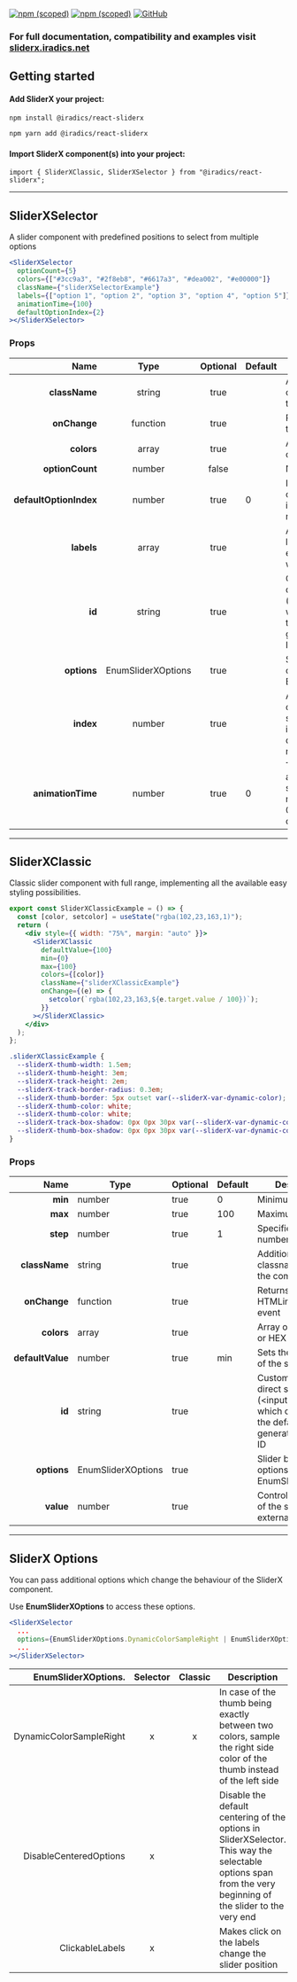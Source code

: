 [![npm (scoped)](https://img.shields.io/npm/v/@iradics/react-sliderx)](https://www.npmjs.com/package/@iradics/react-sliderx) [![npm (scoped)](https://img.shields.io/npm/dm/@iradics/react-sliderx)](https://www.npmjs.com/package/@iradics/react-sliderx) [![GitHub](https://img.shields.io/github/license/iradics/react-sliderx)](https://github.com/IRadics/react-sliderx/blob/master/license)

### For full documentation, compatibility and examples visit [sliderx.iradics.net](https://sliderx.iradics.net/)

##  Getting started
#### Add SliderX your project:

<Tabs>
  <TabItem value="npm" label="npm">

```bash
npm install @iradics/react-sliderx
```

  </TabItem>
  <TabItem value="yarn" label="yarn">

```bash
npm yarn add @iradics/react-sliderx
```

  </TabItem>
</Tabs>

#### Import SliderX component(s) into your project:

```tsx
import { SliderXClassic, SliderXSelector } from "@iradics/react-sliderx";
```


---

##  SliderXSelector
A slider component with predefined positions to select from multiple options

<SliderXSelectorExample></SliderXSelectorExample>

<Tabs>
  <TabItem value="jsx" label="JavaScript">

```jsx
<SliderXSelector
  optionCount={5}
  colors={["#3cc9a3", "#2f8eb8", "#6617a3", "#dea002", "#e00000"]}
  className={"sliderXSelectorExample"}
  labels={["option 1", "option 2", "option 3", "option 4", "option 5"]}
  animationTime={100}
  defaultOptionIndex={2}
></SliderXSelector>
```

  </TabItem>
</Tabs>

### Props

|                   Name |                 Type                 | Optional | Default | Description                                                                                          |
| ---------------------: | :----------------------------------: | :------: | ------- | ---------------------------------------------------------------------------------------------------- |
|          **className** |                string                |   true   |         | Additional classname to add to the component                                                         |
|           **onChange** |               function               |   true   |         | Returns the index of the selected option                                                             |
|             **colors** |                array                 |   true   |         | Array of RGB,RGBA or HEX colors                                                                      |
|        **optionCount** |                number                |  false   |         | Number of options                                                                                    |
| **defaultOptionIndex** |                number                |   true   | 0       | Initially selected option. Invalid index is defaulted to the min or max index                        |
|             **labels** |                array                 |   true   |         | Array of strings for labels. Pass "" for empty label. **\n** works for linebreaks                    |
|                 **id** |                string                |   true   |         | Custom ID for the direct slider \(<input\>) element which overwrites the default generated random ID |
|            **options** | EnumSliderXOptions |   true   |         | Slider behavior options. Use EnumSliderXOptions                                    |
|              **index** |                number                |   true   |         | Allows to externally control the selection. Invalid indexes are defaulted to min or max index.       |
|      **animationTime** |                number                |   true   | 0       | Time of full animation for selection change in microseconds. Use 0 for instant change.               |


---

##  SliderXClassic
Classic slider component with full range, implementing all the available easy styling possibilities.

<SliderXClassicExample></SliderXClassicExample>

<Tabs>
  <TabItem value="jsx" label="JavaScript">

```jsx
export const SliderXClassicExample = () => {
  const [color, setcolor] = useState("rgba(102,23,163,1)");
  return (
    <div style={{ width: "75%", margin: "auto" }}>
      <SliderXClassic
        defaultValue={100}
        min={0}
        max={100}
        colors={[color]}
        className={"sliderXClassicExample"}
        onChange={(e) => {
          setcolor(`rgba(102,23,163,${e.target.value / 100})`);
        }}
      ></SliderXClassic>
    </div>
  );
};
```

</TabItem>

<TabItem value="css" label="CSS">

```css
.sliderXClassicExample {
  --sliderX-thumb-width: 1.5em;
  --sliderX-thumb-height: 3em;
  --sliderX-track-height: 2em;
  --sliderX-track-border-radius: 0.3em;
  --sliderX-thumb-border: 5px outset var(--sliderX-var-dynamic-color);
  --sliderX-thumb-color: white;
  --sliderX-thumb-color: white;
  --sliderX-track-box-shadow: 0px 0px 30px var(--sliderX-var-dynamic-color);
  --sliderX-thumb-box-shadow: 0px 0px 30px var(--sliderX-var-dynamic-color);
}
```

</TabItem>
</Tabs>

### Props

|             Name | Type                                 | Optional | Default | Description                                                                                          |
| ---------------: | ------------------------------------ | -------- | ------- | ---------------------------------------------------------------------------------------------------- |
|          **min** | number                               | true     | 0       | Minimum value                                                                                        |
|          **max** | number                               | true     | 100     | Maximum value                                                                                        |
|         **step** | number                               | true     | 1       | Specifies the number intervals                                                                       |
|    **className** | string                               | true     |         | Additional classname to add to the component                                                         |
|     **onChange** | function                             | true     |         | Returns the HTMLinput change event                                                                   |
|       **colors** | array                                | true     |         | Array of RGB,RGBA or HEX colors                                                                      |
| **defaultValue** | number                               | true     | min     | Sets the initial value of the slider                                                                 |
|           **id** | string                               | true     |         | Custom ID for the direct slider \(<input\>) element which overwrites the default generated random ID |
|      **options** | EnumSliderXOptions | true     |         | Slider behavior options. Use EnumSliderXOptions                                    |
|        **value** | number                               | true     |         | Controls the value of the slider externally.                                                         |


---

##  SliderX Options
You can pass additional options which change the behaviour of the SliderX component.

Use <ColorText color="#25c2a0">**EnumSliderXOptions**</ColorText> to access these options.

<Tabs>

  <TabItem value="jsx" label="JavaScript">

```jsx
<SliderXSelector
  ...
  options={EnumSliderXOptions.DynamicColorSampleRight | EnumSliderXOptions.ClickableLabels}
  ...
></SliderXSelector>
```

</TabItem>

</Tabs>

| <ColorText color="#25c2a0">EnumSliderXOptions.</ColorText> | Selector | Classic | Description                                                                                                                                                                                                                 |
| ---------------------------------------------------------: | :------: | :-----: | --------------------------------------------------------------------------------------------------------------------------------------------------------------------------------------------------------------------------- |
|                                    DynamicColorSampleRight |    x     |    x    | In case of the thumb being exactly between two colors, sample the right side color of the thumb instead of the left side <SliderXExampleColorSample></SliderXExampleColorSample>                                            |
|                                     DisableCenteredOptions |    x     |         | Disable the default centering of the options in SliderXSelector. This way the selectable options span from the very beginning of the slider to the very end <SliderXExampleDisableCentered></SliderXExampleDisableCentered> |
|                                            ClickableLabels |    x     |         | Makes click on the labels change the slider position <SliderXExampleClickableLabels></SliderXExampleClickableLabels>                                                                                                        |

